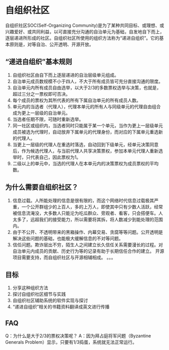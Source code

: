 # 自组织社区

自组织社区SOC(Self-Organizing Community)是为了某种共同目标、或理想、或兴趣爱好、或共同利益，以可直接充分沟通的自治单元为基础，自发地自下而上，逐层递进所形成的社区。自组织社区所使用的组织方法称为“递进自组织”。它的基本原则是，对等自治、公开透明、开源开放。

## “递进自组织”基本规则

1. 自组织社区由自下而上逐层递进的自治层级单元组成。
2. 自治单元成员数规模不小于四人，不大于所有成员皆可充分直接沟通的限度。
3. 自治单元内所有成员自由选举，以大于2/3的多数票权选举与决策，也就是，超过三分之一票权即可否决。
4. 每个成员的票权为其所代表的所有下属自治单元的所有成员人数。
5. 单元内的当选者（代理人），代理本单元的所有人与同级单元的代理自由组合成为更上一层级的自治单元。
6. 当选者任期不限，可随时重新选举。
7. 同一社区或组织内，当选者同时只能属于某一个单元，当作为更上一层级单元成员被选为代理时，自动放弃下属单元的代理身份，而对应的下属单元重选新的代理人。
8. 当更上一层级的代理人在重选时落选，自动回到下级单元，经单元决策同意后，作为候选代理人，与当前代理人共享决策票权，参加本单元代理人重新选举时，只代表自己，因此票权为1。
9. 二级以上的单元中，当选的代理人在本单元内的决策票权为成员票权的平均数。

## 为什么需要自组织社区？

1. 信息过载。人所能处理的信息是很有限的，而这个网络时代信息过载极其严重，一个公开群组少的上百人，多的上万人，即使其中只有少数人活跃，经常被信息流淹没，大多数人只能沦为吃瓜群众、旁观者、看客，只会搭便车。人太多了，远超我们的接受能力，所以需要将其拆，将人数减少到能处理的范围内。
2. 由于不公开、不透明带来的黑箱操作、内幕交易、贪腐等等问题。公开透明是解决这些问题的基础，也能极大缓解信息的不对等问题。
3. 信任问题。欺诈层出不穷，陌生人之间建立长久信任关系需要漫长的过程。对自治单元内成员的贡献、历史行为等的记录有助于长期信任合作的建立。
开源项目需要支持，而自组织社区与开源相辅相成。
。。。


## 目标

1. 分享这种组织方法
2. 探讨自组织社区细节与实践
3. 自组织社区辅助系统的软件实现与探讨
4. “递进自组织”相关的书籍资料翻译成英文进行传播





## FAQ
Q：为什么是大于2/3的票权决策呢？
A：因为拜占庭将军问题（Byzantine Generals Problem）显示，只要有1/3捣蛋，系统就无法正常运行。

